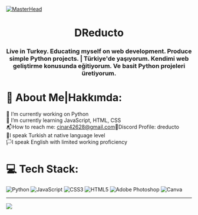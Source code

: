 [![MasterHead](https://www.digitalsolutionservices.com/img/services/web%20development.gif)](https://dreducto.io)

<h1 align="center">DReducto</h1>
<h3 align="center">Live in Turkey. Educating myself on web development. Produce simple Python projects. | Türkiye'de yaşıyorum. Kendimi web geliştirme konusunda eğitiyorum. Ve basit Python projeleri üretiyorum.</h3>

# 💫 About Me|Hakkımda:
🔭 I’m currently working on Python<br>🌱 I’m currently learning JavaScript, HTML, CSS<br>📬How to reach me: cinar42628@gmail.com🎲Discord Profile: dreducto<br>🏴I speak Turkish at native language level<br>🏳️I speak English with limited working proficiency



# 💻 Tech Stack:
![Python](https://img.shields.io/badge/python-3670A0?style=for-the-badge&logo=python&logoColor=ffdd54) ![JavaScript](https://img.shields.io/badge/javascript-%23323330.svg?style=for-the-badge&logo=javascript&logoColor=%23F7DF1E) ![CSS3](https://img.shields.io/badge/css3-%231572B6.svg?style=for-the-badge&logo=css3&logoColor=white) ![HTML5](https://img.shields.io/badge/html5-%23E34F26.svg?style=for-the-badge&logo=html5&logoColor=white) ![Adobe Photoshop](https://img.shields.io/badge/adobephotoshop-%2331A8FF.svg?style=for-the-badge&logo=adobephotoshop&logoColor=white) ![Canva](https://img.shields.io/badge/Canva-%2300C4CC.svg?style=for-the-badge&logo=Canva&logoColor=white)


---
[![](https://visitcount.itsvg.in/api?id=dreducto&icon=0&color=2)](https://visitcount.itsvg.in)

<!-- Proudly created with GPRM ( https://gprm.itsvg.in ) -->
